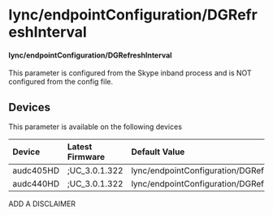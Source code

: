 ﻿---
description: lync/endpointConfiguration/DGRefreshInterval
search:
    keywords: ['lync','endpointConfiguration','DGRefreshInterval']
---

# lync/endpointConfiguration/DGRefreshInterval

#### lync/endpointConfiguration/DGRefreshInterval

This parameter is configured from the Skype inband process and is NOT configured from the config file.



## Devices
This parameter is available on the following devices

| Device | Latest Firmware | Default Value |
|:---|:---|:---|
| audc405HD | ;UC_3.0.1.322 | lync/endpointConfiguration/DGRefreshInterval=60 
| audc440HD | ;UC_3.0.1.322 | lync/endpointConfiguration/DGRefreshInterval=60 

ADD A DISCLAIMER
